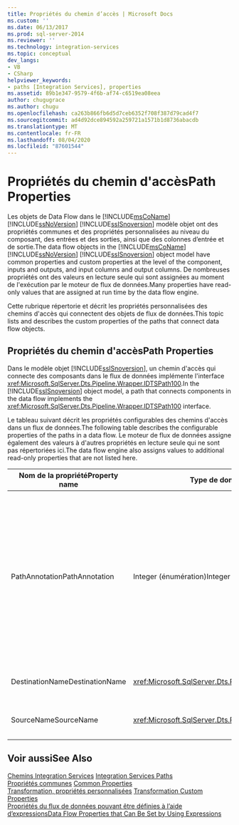 ```yaml
---
title: Propriétés du chemin d’accès | Microsoft Docs
ms.custom: ''
ms.date: 06/13/2017
ms.prod: sql-server-2014
ms.reviewer: ''
ms.technology: integration-services
ms.topic: conceptual
dev_langs:
- VB
- CSharp
helpviewer_keywords:
- paths [Integration Services], properties
ms.assetid: 89b1e347-9579-4f6b-af74-c6519ea08eea
author: chugugrace
ms.author: chugu
ms.openlocfilehash: ca263b866fb6d5d7ceb6352f708f387d79cad4f7
ms.sourcegitcommit: ad4d92dce894592a259721a1571b1d8736abacdb
ms.translationtype: MT
ms.contentlocale: fr-FR
ms.lasthandoff: 08/04/2020
ms.locfileid: "87601544"
---
```

# <a name="path-properties"></a><span data-ttu-id="bd241-102">Propriétés du chemin d'accès</span><span class="sxs-lookup"><span data-stu-id="bd241-102">Path Properties</span></span>
  <span data-ttu-id="bd241-103">Les objets de Data Flow dans le [!INCLUDE[msCoName](../includes/msconame-md.md)] [!INCLUDE[ssNoVersion](../includes/ssnoversion-md.md)] [!INCLUDE[ssISnoversion](../includes/ssisnoversion-md.md)] modèle objet ont des propriétés communes et des propriétés personnalisées au niveau du composant, des entrées et des sorties, ainsi que des colonnes d’entrée et de sortie.</span><span class="sxs-lookup"><span data-stu-id="bd241-103">The data flow objects in the [!INCLUDE[msCoName](../includes/msconame-md.md)] [!INCLUDE[ssNoVersion](../includes/ssnoversion-md.md)] [!INCLUDE[ssISnoversion](../includes/ssisnoversion-md.md)] object model have common properties and custom properties at the level of the component, inputs and outputs, and input columns and output columns.</span></span> <span data-ttu-id="bd241-104">De nombreuses propriétés ont des valeurs en lecture seule qui sont assignées au moment de l'exécution par le moteur de flux de données.</span><span class="sxs-lookup"><span data-stu-id="bd241-104">Many properties have read-only values that are assigned at run time by the data flow engine.</span></span>  
  
 <span data-ttu-id="bd241-105">Cette rubrique répertorie et décrit les propriétés personnalisées des chemins d'accès qui connectent des objets de flux de données.</span><span class="sxs-lookup"><span data-stu-id="bd241-105">This topic lists and describes the custom properties of the paths that connect data flow objects.</span></span>  
  
## <a name="path-properties"></a><span data-ttu-id="bd241-106">Propriétés du chemin d'accès</span><span class="sxs-lookup"><span data-stu-id="bd241-106">Path Properties</span></span>  
 <span data-ttu-id="bd241-107">Dans le modèle objet [!INCLUDE[ssISnoversion](../includes/ssisnoversion-md.md)], un chemin d'accès qui connecte des composants dans le flux de données implémente l'interface <xref:Microsoft.SqlServer.Dts.Pipeline.Wrapper.IDTSPath100>.</span><span class="sxs-lookup"><span data-stu-id="bd241-107">In the [!INCLUDE[ssISnoversion](../includes/ssisnoversion-md.md)] object model, a path that connects components in the data flow implements the <xref:Microsoft.SqlServer.Dts.Pipeline.Wrapper.IDTSPath100> interface.</span></span>  
  
 <span data-ttu-id="bd241-108">Le tableau suivant décrit les propriétés configurables des chemins d'accès dans un flux de données.</span><span class="sxs-lookup"><span data-stu-id="bd241-108">The following table describes the configurable properties of the paths in a data flow.</span></span> <span data-ttu-id="bd241-109">Le moteur de flux de données assigne également des valeurs à d'autres propriétés en lecture seule qui ne sont pas répertoriées ici.</span><span class="sxs-lookup"><span data-stu-id="bd241-109">The data flow engine also assigns values to additional read-only properties that are not listed here.</span></span>  
  
|<span data-ttu-id="bd241-110">Nom de la propriété</span><span class="sxs-lookup"><span data-stu-id="bd241-110">Property name</span></span>|<span data-ttu-id="bd241-111">Type de données</span><span class="sxs-lookup"><span data-stu-id="bd241-111">Data Type</span></span>|<span data-ttu-id="bd241-112">Description</span><span class="sxs-lookup"><span data-stu-id="bd241-112">Description</span></span>|  
|-------------------|---------------|-----------------|  
|<span data-ttu-id="bd241-113">PathAnnotation</span><span class="sxs-lookup"><span data-stu-id="bd241-113">PathAnnotation</span></span>|<span data-ttu-id="bd241-114">Integer (énumération)</span><span class="sxs-lookup"><span data-stu-id="bd241-114">Integer (enumeration)</span></span>|<span data-ttu-id="bd241-115">Valeur qui indique si une annotation doit être affichée avec le chemin d'accès sur l'aire du concepteur.</span><span class="sxs-lookup"><span data-stu-id="bd241-115">A value that indicates whether an annotation should be displayed with the path on the designer surface.</span></span> <span data-ttu-id="bd241-116">Les valeurs possibles sont `AsNeeded`, `SourceName`, `PathName` et `Never`.</span><span class="sxs-lookup"><span data-stu-id="bd241-116">The possible values are `AsNeeded`, `SourceName`, `PathName`, and `Never`.</span></span> <span data-ttu-id="bd241-117">La valeur par défaut est `AsNeeded`.</span><span class="sxs-lookup"><span data-stu-id="bd241-117">The default value is `AsNeeded`.</span></span>|  
|<span data-ttu-id="bd241-118">DestinationName</span><span class="sxs-lookup"><span data-stu-id="bd241-118">DestinationName</span></span>|<xref:Microsoft.SqlServer.Dts.Pipeline.Wrapper.IDTSInput100>|<span data-ttu-id="bd241-119">Entrée associée au chemin d'accès.</span><span class="sxs-lookup"><span data-stu-id="bd241-119">The input associated with the path.</span></span>|  
|<span data-ttu-id="bd241-120">SourceName</span><span class="sxs-lookup"><span data-stu-id="bd241-120">SourceName</span></span>|<xref:Microsoft.SqlServer.Dts.Pipeline.Wrapper.IDTSOutput100>|<span data-ttu-id="bd241-121">Sortie associée au chemin d'accès.</span><span class="sxs-lookup"><span data-stu-id="bd241-121">The output associated with the path.</span></span>|  
  
## <a name="see-also"></a><span data-ttu-id="bd241-122">Voir aussi</span><span class="sxs-lookup"><span data-stu-id="bd241-122">See Also</span></span>  
 <span data-ttu-id="bd241-123">[Chemins Integration Services](data-flow/integration-services-paths.md) </span><span class="sxs-lookup"><span data-stu-id="bd241-123">[Integration Services Paths](data-flow/integration-services-paths.md) </span></span>  
 <span data-ttu-id="bd241-124">[Propriétés communes](../../2014/integration-services/common-properties.md) </span><span class="sxs-lookup"><span data-stu-id="bd241-124">[Common Properties](../../2014/integration-services/common-properties.md) </span></span>  
 <span data-ttu-id="bd241-125">[Transformation, propriétés personnalisées](data-flow/transformations/transformation-custom-properties.md) </span><span class="sxs-lookup"><span data-stu-id="bd241-125">[Transformation Custom Properties](data-flow/transformations/transformation-custom-properties.md) </span></span>  
 [<span data-ttu-id="bd241-126">Propriétés du flux de données pouvant être définies à l’aide d’expressions</span><span class="sxs-lookup"><span data-stu-id="bd241-126">Data Flow Properties that Can Be Set by Using Expressions</span></span>](../../2014/integration-services/data-flow-properties-that-can-be-set-by-using-expressions.md)  
  
  
